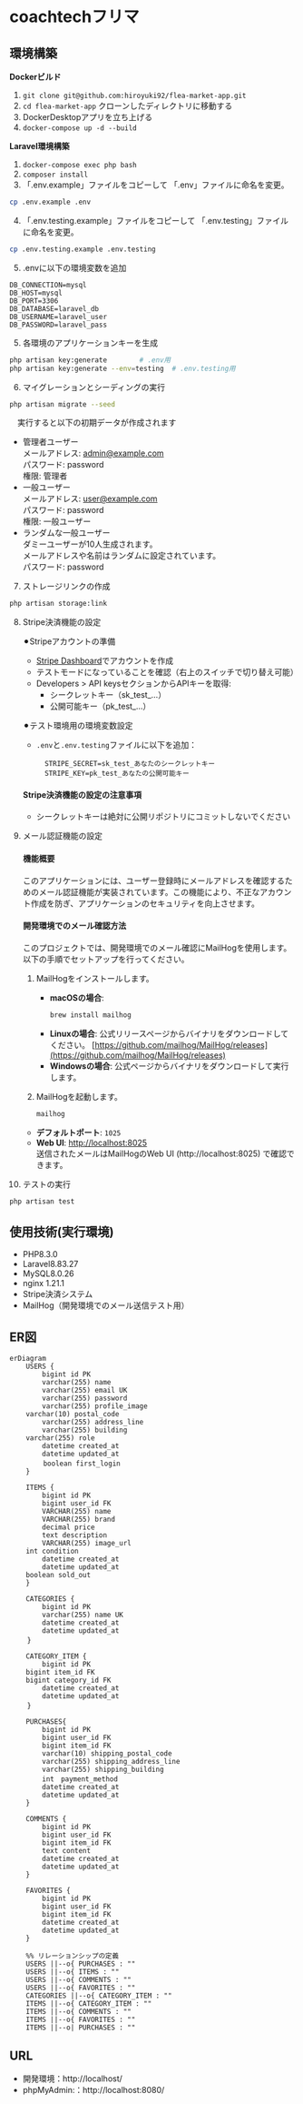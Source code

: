 # coachtechフリマ

## 環境構築
**Dockerビルド**
1. `git clone git@github.com:hiroyuki92/flea-market-app.git`
2. `cd flea-market-app`     クローンしたディレクトリに移動する
3. DockerDesktopアプリを立ち上げる
4. `docker-compose up -d --build`

**Laravel環境構築**
1. `docker-compose exec php bash`
2. `composer install`
3. 「.env.example」ファイルをコピーして 「.env」ファイルに命名を変更。
```bash
cp .env.example .env
```
4. 「.env.testing.example」ファイルをコピーして 「.env.testing」ファイルに命名を変更。
```bash
cp .env.testing.example .env.testing
```
5. .envに以下の環境変数を追加
``` text
DB_CONNECTION=mysql
DB_HOST=mysql
DB_PORT=3306
DB_DATABASE=laravel_db
DB_USERNAME=laravel_user
DB_PASSWORD=laravel_pass
```
5. 各環境のアプリケーションキーを生成
``` bash
php artisan key:generate        # .env用
php artisan key:generate --env=testing  # .env.testing用
```

6. マイグレーションとシーディングの実行
``` bash
php artisan migrate --seed
```  
　実行すると以下の初期データが作成されます  
  - 管理者ユーザー  
	メールアドレス: admin@example.com  
	パスワード: password  
	権限: 管理者  
  - 一般ユーザー  
	メールアドレス: user@example.com  
	パスワード: password  
	権限: 一般ユーザー  
  - ランダムな一般ユーザー  
	ダミーユーザーが10人生成されます。  
	メールアドレスや名前はランダムに設定されています。  
	パスワード: password  

7. ストレージリンクの作成
``` bash
php artisan storage:link
```
8. Stripe決済機能の設定 
 
 	⚫︎Stripeアカウントの準備
  	 - [Stripe Dashboard](https://dashboard.stripe.com/register)でアカウントを作成
  	 - テストモードになっていることを確認（右上のスイッチで切り替え可能）
  	 - Developers > API keysセクションからAPIキーを取得:
  	   - シークレットキー（sk_test_...）
   	   - 公開可能キー（pk_test_...）

 	⚫︎テスト環境用の環境変数設定
   	- `.env`と`.env.testing`ファイルに以下を追加：
 	  ```env
   		STRIPE_SECRET=sk_test_あなたのシークレットキー
   		STRIPE_KEY=pk_test_あなたの公開可能キー
   		```

	#### Stripe決済機能の設定の注意事項
	- シークレットキーは絶対に公開リポジトリにコミットしないでください

9. メール認証機能の設定  
    #### 機能概要
	このアプリケーションには、ユーザー登録時にメールアドレスを確認するためのメール認証機能が実装されています。この機能により、不正なアカウント作成を防ぎ、アプリケーションのセキュリティを向上させます。

    #### 開発環境でのメール確認方法
	このプロジェクトでは、開発環境でのメール確認にMailHogを使用します。以下の手順でセットアップを行ってください。

	1. MailHogをインストールします。
   		- **macOSの場合**:
     		```bash
     		brew install mailhog
     		```
  	 	- **Linuxの場合**:
     		公式リリースページからバイナリをダウンロードしてください。
     		[https://github.com/mailhog/MailHog/releases](https://github.com/mailhog/MailHog/releases)
   		- **Windowsの場合**:
     		公式ページからバイナリをダウンロードして実行します。

	2. MailHogを起動します。
   		```bash
   		mailhog

	- **デフォルトポート**: `1025`
	- **Web UI**: [http://localhost:8025](http://localhost:8025)  
	送信されたメールはMailHogのWeb UI (http://localhost:8025) で確認できます。

   
11. テストの実行
``` bash
php artisan test
```

## 使用技術(実行環境)
- PHP8.3.0
- Laravel8.83.27
- MySQL8.0.26
- nginx 1.21.1
- Stripe決済システム
- MailHog（開発環境でのメール送信テスト用）

## ER図
```mermaid
erDiagram
    USERS {
        bigint id PK 
        varchar(255) name 
        varchar(255) email UK
        varchar(255) password 
        varchar(255) profile_image
	varchar(10) postal_code 
        varchar(255) address_line 
        varchar(255) building
	varchar(255) role
        datetime created_at 
        datetime updated_at
　　　　　boolean first_login  
    }

    ITEMS {
        bigint id PK 
        bigint user_id FK
        VARCHAR(255) name 
        VARCHAR(255) brand 
        decimal price 
        text description 
        VARCHAR(255) image_url
	int condition 
        datetime created_at 
        datetime updated_at
	boolean sold_out 
    }
    
    CATEGORIES {
        bigint id PK 
        varchar(255) name UK
        datetime created_at 
        datetime updated_at 
 　　}

    CATEGORY_ITEM {
        bigint id PK
	bigint item_id FK
	bigint category_id FK 
        datetime created_at 
        datetime updated_at 
 　　}

    PURCHASES{
        bigint id PK
        bigint user_id FK
        bigint item_id FK
        varchar(10) shipping_postal_code 
        varchar(255) shipping_address_line 
        varchar(255) shipping_building
        int　payment_method　
        datetime created_at 
        datetime updated_at
    }

    COMMENTS {
        bigint id PK 
        bigint user_id FK
        bigint item_id FK
        text content 
        datetime created_at 
        datetime updated_at 
    }

    FAVORITES {
        bigint id PK 
        bigint user_id FK
        bigint item_id FK
        datetime created_at 
        datetime updated_at 
    }

    %% リレーションシップの定義
    USERS ||--o{ PURCHASES : ""
    USERS ||--o{ ITEMS : ""
    USERS ||--o{ COMMENTS : ""
    USERS ||--o{ FAVORITES : ""
    CATEGORIES ||--o{ CATEGORY_ITEM : ""
    ITEMS ||--o{ CATEGORY_ITEM : ""
    ITEMS ||--o{ COMMENTS : ""
    ITEMS ||--o{ FAVORITES : ""
    ITEMS ||--o| PURCHASES : ""

```


## URL
- 開発環境：http://localhost/
- phpMyAdmin:：http://localhost:8080/
